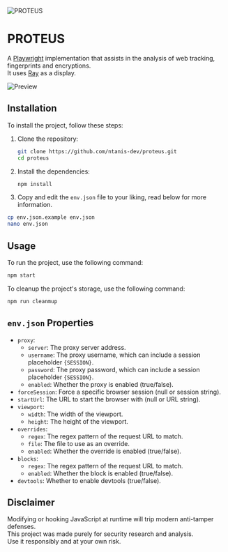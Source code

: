 ![PROTEUS](https://github.com/user-attachments/assets/6d358692-8f27-4dd7-bf05-3eeaebbb27ce)

# PROTEUS

A [Playwright](http://playwright.dev/) implementation that assists in the analysis of web tracking, fingerprints and encryptions.\
It uses [Ray](https://myray.app/) as a display.

![Preview](https://github.com/user-attachments/assets/19371508-89a7-439e-ae16-ff471cd2ea5f)

## Installation

To install the project, follow these steps:

1. Clone the repository:
   ```sh
   git clone https://github.com/ntanis-dev/proteus.git
   cd proteus
   ```

2. Install the dependencies:
   ```sh
   npm install
   ```

3. Copy and edit the `env.json` file to your liking, read below for more information.
  ```sh
  cp env.json.example env.json
  nano env.json
  ```

## Usage

To run the project, use the following command:
```sh
npm start
```

To cleanup the project's storage, use the following command:
```sh
npm run cleanmup
```

## `env.json` Properties

- `proxy`:
  - `server`: The proxy server address.
  - `username`: The proxy username, which can include a session placeholder `{SESSION}`.
  - `password`: The proxy password, which can include a session placeholder `{SESSION}`.
  - `enabled`: Whether the proxy is enabled (true/false).
- `forceSession`: Force a specific browser session (null or session string).
- `startUrl`: The URL to start the browser with (null or URL string).
- `viewport`:
  - `width`: The width of the viewport.
  - `height`: The height of the viewport.
- `overrides`:
  - `regex`: The regex pattern of the request URL to match.
  - `file`: The file to use as an override.
  - `enabled`: Whether the override is enabled (true/false).
- `blocks`:
  - `regex`: The regex pattern of the request URL to match.
  - `enabled`: Whether the block is enabled (true/false).
- `devtools`: Whether to enable devtools (true/false).

## Disclaimer

Modifying or hooking JavaScript at runtime will trip modern anti-tamper defenses.\
This project was made purely for security research and analysis.\
Use it responsibly and at your own risk.
